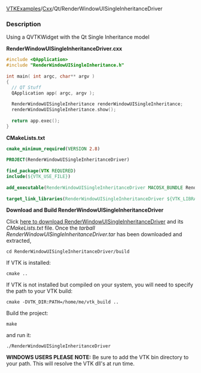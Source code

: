 [VTKExamples](/index/)/[Cxx](/Cxx)/Qt/RenderWindowUISingleInheritanceDriver

### Description

Using a QVTKWidget with the Qt Single Inheritance model

**RenderWindowUISingleInheritanceDriver.cxx**
```c++
#include <QApplication>
#include "RenderWindowUISingleInheritance.h"
 
int main( int argc, char** argv )
{
  // QT Stuff
  QApplication app( argc, argv );
 
  RenderWindowUISingleInheritance renderWindowUISingleInheritance;
  renderWindowUISingleInheritance.show();
 
  return app.exec();
}
```
**CMakeLists.txt**
```cmake
cmake_minimum_required(VERSION 2.8)
 
PROJECT(RenderWindowUISingleInheritanceDriver)
 
find_package(VTK REQUIRED)
include(${VTK_USE_FILE})
 
add_executable(RenderWindowUISingleInheritanceDriver MACOSX_BUNDLE RenderWindowUISingleInheritanceDriver.cxx)
 
target_link_libraries(RenderWindowUISingleInheritanceDriver ${VTK_LIBRARIES})
```

**Download and Build RenderWindowUISingleInheritanceDriver**

Click [here to download RenderWindowUISingleInheritanceDriver](https://github.com/lorensen/VTKWikiExamplesTarballs/raw/master/RenderWindowUISingleInheritanceDriver.tar) and its *CMakeLists.txt* file.
Once the *tarball RenderWindowUISingleInheritanceDriver.tar* has been downloaded and extracted,
```
cd RenderWindowUISingleInheritanceDriver/build 
```
If VTK is installed:
```
cmake ..
```
If VTK is not installed but compiled on your system, you will need to specify the path to your VTK build:
```
cmake -DVTK_DIR:PATH=/home/me/vtk_build ..
```
Build the project:
```
make
```
and run it:
```
./RenderWindowUISingleInheritanceDriver
```
**WINDOWS USERS PLEASE NOTE:** Be sure to add the VTK bin directory to your path. This will resolve the VTK dll's at run time.

